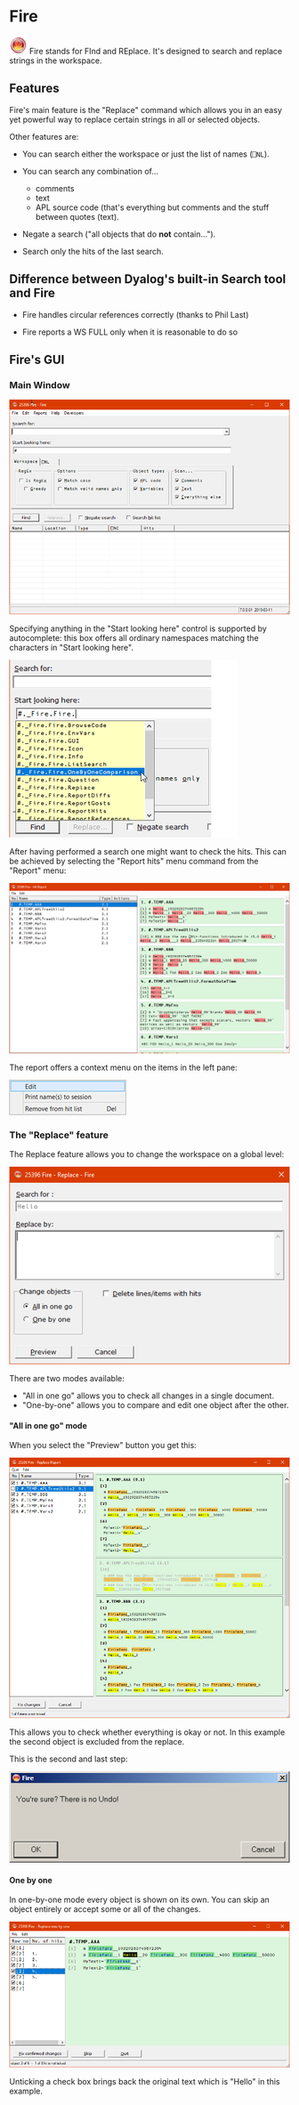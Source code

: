 # Fire


![Logo](Images/fire.png) Fire stands for FInd and REplace. It's designed to search and replace strings in the workspace.


## Features

Fire's main feature is the "Replace" command which allows you in an easy yet powerful way to replace certain strings in all or selected objects.

Other features are:

* You can search either the workspace or just the list of names (`⎕NL`).

* You can search any combination of...

  * comments
  * text 
  * APL source code (that's everything but comments and the stuff between quotes (text).

* Negate a search ("all objects that do **not** contain...").

* Search only the hits of the last search. 


## Difference between Dyalog's built-in Search tool and Fire

* Fire handles circular references correctly (thanks to Phil Last)

* Fire reports a WS FULL only when it is reasonable to do so 


## Fire's GUI


### Main Window

![](Images/Fire_01.png)

Specifying anything in the "Start looking here" control is supported by autocomplete: this box offers all ordinary namespaces matching the characters in "Start looking here".

![](Images/Fire_02.png)

After having performed a search one might want to check the hits. This can be achieved by selecting the "Report hits" menu command from the "Report" menu:


![](Images/HitReport.png)

The report offers a context menu on the items in the left pane:

![](Images/ReportHitsContextMenu.png)


### The "Replace" feature

The Replace feature allows you to change the workspace on a global level:

![](Images/Replace.png)

There are two modes available:

* "All in one go" allows you to check all changes in a single document. 
* "One-by-one" allows you to compare and edit one object after the other.


#### "All in one go" mode

When you select the "Preview" button you get this:

![](Images/Batch_02.png)

This allows you to check whether everything is okay or not. In this example the second object is excluded from the replace.

This is the second and last step:

![](Images/Batch_03.png)


#### One by one

In one-by-one mode every object is shown on its own. You can skip an object entirely or accept some or all of the changes. 

![](Images/OneByOne_01.png)

Unticking a check box brings back the original text which is "Hello" in this example.